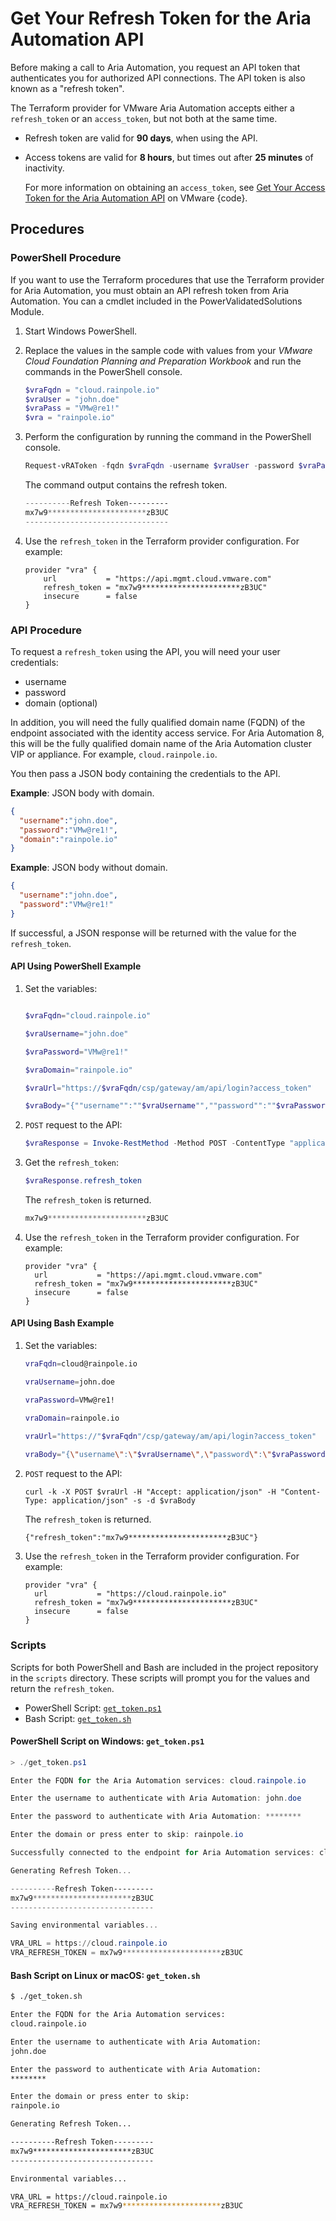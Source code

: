 # Get Your Refresh Token for the Aria Automation API

Before making a call to Aria Automation, you request an API token that authenticates you for authorized API connections. The API token is also known as a "refresh token".

The Terraform provider for VMware Aria Automation accepts either a `refresh_token` or an `access_token`, but not both at the same time. 

* Refresh token are valid for **90 days**, when using the API.
* Access tokens are valid for **8 hours**, but times out after **25 minutes** of inactivity.

  For more information on obtaining an `access_token`, see [Get Your Access Token for the Aria Automation API](https://code.vmware.com/docs/14701/vrealize-automation-8-6-api-programming-guide/GUID-AC1E4407-6139-412A-B4AA-1F102942EA94.html) on VMware {code}.

## Procedures

### PowerShell Procedure

If you want to use the Terraform procedures that use the Terraform provider for Aria Automation, you must obtain an API refresh token from Aria Automation. You can a cmdlet included in the PowerValidatedSolutions Module.

1. Start Windows PowerShell.

1. Replace the values in the sample code with values from your *VMware Cloud Foundation Planning and Preparation Workbook* and run the commands in the PowerShell console.

    ```powershell
    $vraFqdn = "cloud.rainpole.io"
    $vraUser = "john.doe"
    $vraPass = "VMw@re1!"
    $vra = "rainpole.io"
    ```

1. Perform the configuration by running the command in the PowerShell console.

    ```powershell
    Request-vRAToken -fqdn $vraFqdn -username $vraUser -password $vraPass -displayToken
    ```

    The command output contains the refresh token.

    ```powershell
    ----------Refresh Token---------
    mx7w9**********************zB3UC
    --------------------------------
    ```

3. Use the `refresh_token` in the Terraform provider configuration. For example:

    ```hcl
    provider "vra" {
        url           = "https://api.mgmt.cloud.vmware.com"
        refresh_token = "mx7w9**********************zB3UC"
        insecure      = false
    }
    ```

### API Procedure

To request a `refresh_token` using the API, you will need your user credentials:

  * username
  * password
  * domain (optional)

In addition, you will need the fully qualified domain name (FQDN) of the endpoint associated with the identity access service. For Aria Automation 8, this will be the fully qualified domain name of the Aria Automation cluster VIP or appliance. For example, `cloud.rainpole.io`.

You then pass a JSON body containing the credentials to the API.

  **Example**: JSON body with domain.
  ```json
  {
    "username":"john.doe",
    "password":"VMw@re1!",
    "domain":"rainpole.io"
  }
  ```
  **Example**: JSON body without domain.
  ```json
  {
    "username":"john.doe",
    "password":"VMw@re1!"
  }
  ```

If successful, a JSON response will be returned with the value for the `refresh_token`.

#### API Using PowerShell Example

1. Set the variables:

    ```powershell

    $vraFqdn="cloud.rainpole.io"

    $vraUsername="john.doe"

    $vraPassword="VMw@re1!"

    $vraDomain="rainpole.io"

    $vraUrl="https://$vraFqdn/csp/gateway/am/api/login?access_token"

    $vraBody="{""username"":""$vraUsername"",""password"":""$vraPassword"",""domain"":""$vraDomain""}"
    ```
    
2. `POST` request to the API:

    ```powershell
    $vraResponse = Invoke-RestMethod -Method POST -ContentType "application/json" -URI $vraUrl -Body $vraBody
    ```

3. Get the `refresh_token`:

    ```powershell
    $vraResponse.refresh_token
    ```
    The `refresh_token` is returned.

    ```powershell
    mx7w9**********************zB3UC
    ```

4. Use the `refresh_token` in the Terraform provider configuration. For example:

    ```hcl
    provider "vra" {
      url           = "https://api.mgmt.cloud.vmware.com"
      refresh_token = "mx7w9**********************zB3UC"
      insecure      = false
    }
    ```

#### API Using Bash Example

1. Set the variables:

    ```bash
    vraFqdn=cloud@rainpole.io

    vraUsername=john.doe
    
    vraPassword=VMw@re1!
    
    vraDomain=rainpole.io
  
    vraUrl="https://"$vraFqdn"/csp/gateway/am/api/login?access_token"
    
    vraBody="{\"username\":\"$vraUsername\",\"password\":\"$vraPassword\",\"domain\":\"$vraDomain\"}"
    ```

2. `POST` request to the API:

    ```shell
    curl -k -X POST $vraUrl -H "Accept: application/json" -H "Content-Type: application/json" -s -d $vraBody
    ```
    The `refresh_token` is returned.

    ```shell
    {"refresh_token":"mx7w9**********************zB3UC"}
    ```

3. Use the `refresh_token` in the Terraform provider configuration. For example:

    ```hcl
    provider "vra" {
      url           = "https://cloud.rainpole.io"
      refresh_token = "mx7w9**********************zB3UC"
      insecure      = false
    }
    ```

### Scripts

Scripts for both PowerShell and Bash are included in the project repository in the `scripts` directory. These scripts will prompt you for the values and return the `refresh_token`.  

* PowerShell Script: [`get_token.ps1`](../../scripts/get_token.ps1)
* Bash Script: [`get_token.sh`](../../scripts/get_token.sh)

#### PowerShell Script on Windows: `get_token.ps1`

```powershell
> ./get_token.ps1

Enter the FQDN for the Aria Automation services: cloud.rainpole.io

Enter the username to authenticate with Aria Automation: john.doe

Enter the password to authenticate with Aria Automation: ********

Enter the domain or press enter to skip: rainpole.io

Successfully connected to the endpoint for Aria Automation services: cloud.rainpole.io

Generating Refresh Token...

----------Refresh Token---------
mx7w9**********************zB3UC
--------------------------------

Saving environmental variables...

VRA_URL = https://cloud.rainpole.io
VRA_REFRESH_TOKEN = mx7w9**********************zB3UC
```

#### Bash Script on Linux or macOS: `get_token.sh`

```bash
$ ./get_token.sh

Enter the FQDN for the Aria Automation services:
cloud.rainpole.io

Enter the username to authenticate with Aria Automation:
john.doe

Enter the password to authenticate with Aria Automation:
********

Enter the domain or press enter to skip:
rainpole.io

Generating Refresh Token...

----------Refresh Token---------
mx7w9**********************zB3UC
--------------------------------

Environmental variables...

VRA_URL = https://cloud.rainpole.io
VRA_REFRESH_TOKEN = mx7w9**********************zB3UC
```
